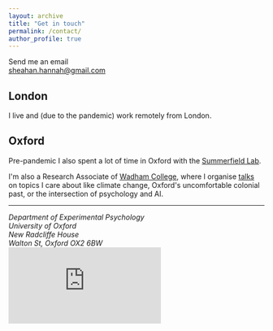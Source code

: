 ```yaml
---
layout: archive
title: "Get in touch"
permalink: /contact/
author_profile: true
---
```

Send me an email <br /><a href="mailto:#">sheahan.hannah@gmail.com</a>

## London
I live and (due to the pandemic) work remotely from London.

## Oxford
Pre-pandemic I also spent a lot of time in Oxford with the [Summerfield Lab](https://humaninformationprocessing.com/).

I'm also a Research Associate of [Wadham College](https://www.wadham.ox.ac.uk/), where I organise [talks](https://www.wadham.ox.ac.uk/about-wadham/wadhams-people/research-associates) on topics I care about like climate change, Oxford's uncomfortable colonial past, or the intersection of psychology and AI.


------
<address>
Department of Experimental Psychology<br />
University of Oxford<br />
New Radcliffe House<br />
Walton St, Oxford OX2 6BW
</address>

<div class="container-fluid">
	<div id="map-container-google-1" class="z-depth-1-half map-container" style="height: 500px">
	 	<iframe src="https://www.google.com/maps/embed?pb=!1m18!1m12!1m3!1d2469.5168000297544!2d-1.267892084220709!3d51.76015877967752!2m3!1f0!2f0!3f0!3m2!1i1024!2i768!4f13.1!3m3!1m2!1s0x4876c6a0bb9a0715%3A0x93d6559e530b7946!2sNew%20Radcliffe%20House%2C%20Walton%20St%2C%20Oxford%20OX2%206BW!5e0!3m2!1sen!2suk!4v1569075125905!5m2!1sen!2suk" frameborder="0" style="border:0;" allowfullscreen=""></iframe>
	</div>
</div>

